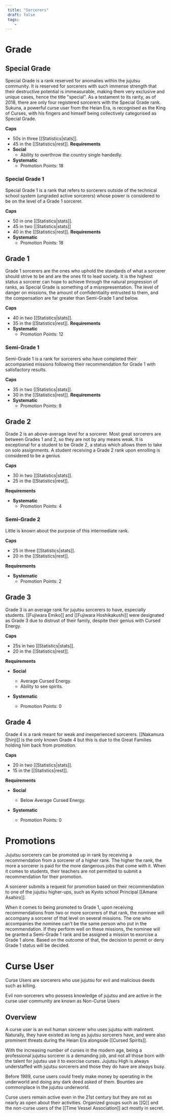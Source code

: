 ```yaml
---
 title: "Sorcerers"
 draft: false
 tags:
    -
---
```

# Grade
## Special Grade
Special Grade is a rank reserved for anomalies within the jujutsu community. It is reserved for sorcerers with such immense strength that their destructive potential is immeasurable, making them very exclusive and unique cases, hence the title "special". As a testament to its rarity, as of 2018, there are only four registered sorcerers with the Special Grade rank. Sukuna, a powerful curse user from the Heian Era, is recognised as the King of Curses, with his fingers and himself being collectively categorised as Special Grade.

**Caps**
- 50s in three [[Statistics|stats]].
- 45 in the [[Statistics|rest]].
**Requirements**
- **Social**
	- Ability to overthrow the country single handedly.
- **Systematic**
	- Promotion Points: 18
### Special Grade 1
Special Grade 1 is a rank that refers to sorcerers outside of the technical school system (ungraded active sorcerers) whose power is considered to be on the level of a Grade 1 sorcerer.

**Caps**
- 50 in one [[Statistics|stats]].
- 45 in two [[Statistics|stats]]
- 40 in the [[Statistics|rest]].
**Requirements**
- **Systematic**
	- Promotion Points: 18
## Grade 1
Grade 1 sorcerers are the ones who uphold the standards of what a sorcerer should strive to be and are the ones fit to lead society. It is the highest status a sorcerer can hope to achieve through the natural progression of ranks, as Special Grade is something of a misrepresentation. The level of danger on missions, the amount of confidentiality entrusted to them, and the compensation are far greater than Semi-Grade 1 and below.

**Caps**
- 40 in two [[Statistics|stats]].
- 35 in the [[Statistics|rest]].
**Requirements**
- **Systematic**
	- Promotion Points: 12
### Semi-Grade 1
Semi-Grade 1 is a rank for sorcerers who have completed their accompanied missions following their recommendation for Grade 1 with satisfactory results.

**Caps**
- 35 in two [[Statistics|stats]].
- 30 in the [[Statistics|rest]].
**Requirements**
- **Systematic**
	- Promotion Points: 8
## Grade 2
Grade 2 is an above-average level for a sorcerer. Most great sorcerers are between Grades 1 and 2, so they are not by any means weak. It is exceptional for a student to be Grade 2, a status which allows them to take on solo assignments. A student receiving a Grade 2 rank upon enrolling is considered to be a genius

**Caps**
- 30 in two [[Statistics|stats]].
- 25 in the [[Statistics|rest]].

**Requirements**
- **Systematic**
	- Promotion Points: 4
### Semi-Grade 2
Little is known about the purpose of this intermediate rank.

**Caps**
- 25 in three [[Statistics|stats]].
- 20 in the [[Statistics|rest]].

**Requirements**
- **Systematic**
	- Promotion Points: 2
## Grade 3
Grade 3 is an average rank for jujutsu sorcerers to have, especially students. [[Fujiwara Emiko]] and [[Fujiwara Hoshikakushi]] were designated as Grade 3 due to distrust of their family, despite their genius with Cursed Energy.

**Caps**
- 25s in two [[Statistics|stats]].
- 20 in the [[Statistics|rest]].

**Requirements**
- **Social**
	- Average Cursed Energy.
	- Ability to see spirits.

- **Systematic**
	- Promotion Points: 0
## Grade 4
Grade 4 is a rank meant for weak and inexperienced sorcerers. [[Nakamura Shinji]] is the only known Grade 4 but this is due to the Great Families holding him back from promotion.

**Caps**
- 20 in two [[Statistics|stats]].
- 15 in the [[Statistics|rest]].

**Requirements**
- **Social**
	- Below Average Cursed Energy.

- **Systematic**
	- Promotion Points: 0

# Promotions
Jujutsu sorcerers can be promoted up in rank by receiving a recommendation from a sorcerer of a higher rank. The higher the rank, the more a sorcerer is paid for the more dangerous jobs that come with it. When it comes to students, their teachers are not permitted to submit a recommendation for their promotion.

A sorcerer submits a request for promotion based on their recommendation to one of the jujutsu higher-ups, such as Kyoto school Principal [[Amane Asahiro]].

When it comes to being promoted to Grade 1, upon receiving recommendations from two or more sorcerers of that rank, the nominee will accompany a sorcerer of that level on several missions. The one who accompanies the nominee can't be the same person who put in the recommendation. If they perform well on these missions, the nominee will be granted a Semi-Grade 1 rank and be assigned a mission to exorcise a Grade 1 alone. Based on the outcome of that, the decision to permit or deny Grade 1 status will be decided.

# Curse User
Curse Users are sorcerers who use jujutsu for evil and malicious deeds such as killing.

Evil non-sorcerers who possess knowledge of jujutsu and are active in the curse user community are known as Non-Curse Users

## Overview
A curse user is an evil human sorcerer who uses jujutsu with malintent. Naturally, they have existed as long as jujutsu sorcerers have, and were also prominent threats during the Heian Era alongside [[Cursed Spirits]].

With the increasing number of curses in the modern age, being a professional jujutsu sorcerer is a demanding job, and not all those born with the talent for jujutsu use it to exorcise curses. Jujutsu High is always understaffed with jujutsu sorcerers and those they do have are always busy.

Before 1989, curse users could freely make money by operating in the underworld and doing any dark deed asked of them. Bounties are commonplace in the jujutsu underworld.

Curse users remain active even in the 21st century but they are not as nearly as open about their activities. Organized groups such as [[Q]] and the non-curse users of the [[Time Vessel Association]] act mostly in secret.